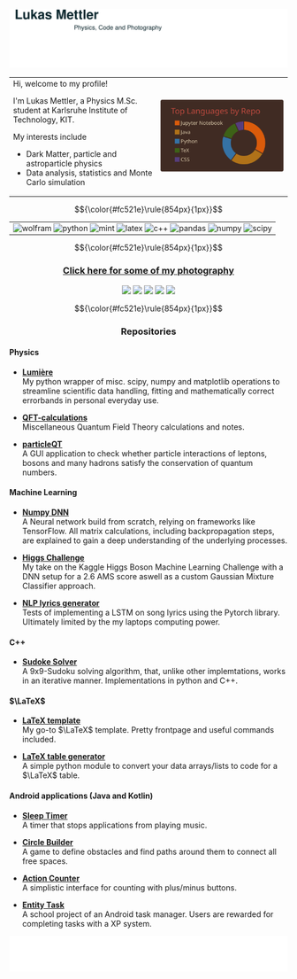 <!--Header by https://capsule-render.vercel.app -->
<div align="center">
    <img src="./src/header.svg" alt="header">
</div>


<table border="0">
 <tr>
     <td>
Hi, welcome to my profile!
<br>
      
I'm Lukas Mettler, a Physics M.Sc. student at Karlsruhe Institute of Technology, KIT.
<br>

My interests include
- Dark Matter, particle and astroparticle physics
- Data analysis, statistics and Monte Carlo simulation
    </td>
    <td>
        <img src="./src/language_stats.svg" alt="language-stats">
    </td>
 </tr>
</table>



<!-- horizonal line -->
$${\color{#fc521e}\rule{854px}{1px}}$$	


<!-- badges -->
<table border="0" align="center">
 <tr>
     <td>
<img src="https://img.shields.io/badge/Wolfram-DD1100?&style=for-the-badge&logo=Wolfram&logoColor=white" alt="wolfram">
<img src="https://img.shields.io/badge/Python-FFD43B?style=for-the-badge&logo=python&logoColor=blue" alt="python">
<img src="https://img.shields.io/badge/Linux_Mint-87CF3E?style=for-the-badge&logo=linux-mint&logoColor=white" alt="mint">
<img src="https://img.shields.io/badge/LaTeX-47A141?style=for-the-badge&logo=LaTeX&logoColor=white" alt="latex">
<img src="https://img.shields.io/badge/C%2B%2B-00599C?style=for-the-badge&logo=c%2B%2B&logoColor=white" alt="c++">
<img src="https://img.shields.io/badge/Pandas-2C2D72?style=for-the-badge&logo=pandas&logoColor=white" alt="pandas">
<img src="https://img.shields.io/badge/Numpy-777BB4?style=for-the-badge&logo=numpy&logoColor=white" alt="numpy">
<img src="https://img.shields.io/badge/SciPy-654FF0?style=for-the-badge&logo=SciPy&logoColor=white" alt="scipy">
    </td>
 </tr>
</table>



<!-- horizonal line -->
$${\color{#fc521e}\rule{854px}{1px}}$$	

<div align="center">

### [Click here for some of my photography](https://github.com/LEMettler/photography-portfolio)

</div>

<!-- images with relative width -->
<p align="center">
 <img src="https://github.com/LEMettler/photography-portfolio/blob/main/src/redsblues/_MG_6410.jpg" width="18%"/>
 <img src="https://github.com/LEMettler/photography-portfolio/blob/main/src/misc/_MG_6057.jpg" width="18%"/>
 <img src="https://github.com/LEMettler/photography-portfolio/blob/main/src/redsblues/_MG_6620.jpg" width="16%"/>
 <img src="https://github.com/LEMettler/photography-portfolio/blob/main/src/redsblues/_MG_5621.jpg" width="16%"/>
 <img src="https://github.com/LEMettler/photography-portfolio/blob/main/src/redsblues/_MG_6322.jpg" width="16%"/>
</p>


<!-- horizonal line -->
$${\color{#fc521e}\rule{854px}{1px}}$$	

<!-- repositories -->

<div align="center">

### Repositories

</div>



#### Physics

- [**Lumière**](https://github.com/LEMettler/lumiere)<br>
My python wrapper of misc. scipy, numpy and matplotlib operations to streamline scientific data handling, fitting and  mathematically correct errorbands in personal everyday use.

- [**QFT-calculations**](https://github.com/LEMettler/QFT-calculations)<br>
Miscellaneous Quantum Field Theory calculations and notes.

- [**particleQT**](https://github.com/LEMettler/particleQT)<br>
A GUI application to check whether particle interactions of leptons, bosons and many hadrons satisfy the conservation of quantum numbers. 




#### Machine Learning 
- [**Numpy DNN**](https://github.com/LEMettler/MNIST_in_numpy)<br>
A Neural network build from scratch, relying on frameworks like TensorFlow. All matrix calculations, including backpropagation steps, are explained to  gain a deep understanding of the underlying processes.

- [**Higgs Challenge**](https://github.com/LEMettler/higgs-challenge)<br>
My take on the Kaggle Higgs Boson Machine Learning Challenge with a DNN setup for a 2.6 AMS score aswell as a custom Gaussian Mixture Classifier approach.

- [**NLP lyrics generator**](https://github.com/LEMettler/NLP_lyrics_generator/blob/main/eurobeatNLP.ipynb)<br>
Tests of implementing a LSTM on song lyrics using the Pytorch library. Ultimately limited by the my laptops computing power.


#### C++

- [**Sudoke Solver**](https://github.com/LEMettler/sudoku_solver)<br>
A 9x9-Sudoku solving algorithm, that, unlike other implemtations, works in an  iterative manner.
Implementations in python and C++.



#### $\LaTeX$

- [**LaTeX template**](https://github.com/LEMettler/latex-template)<br>
My go-to $\LaTeX$ template. Pretty frontpage and useful commands included.

- [**LaTeX table generator**](https://github.com/LEMettler/latex_table_generation)<br>
A simple python module to convert your data arrays/lists to code for a $\LaTeX$ table.



#### Android applications (Java and Kotlin)

- [**Sleep Timer**](https://github.com/LEMettler/SleepTimer)<br>
A timer that stops applications from playing music.

- [**Circle Builder**](https://github.com/LEMettler/CircleBuilder)<br>
A game to define obstacles and find paths around them to connect all free spaces.

- [**Action Counter**](https://github.com/LEMettler/ActionCounter)<br>
A simplistic interface for counting with plus/minus buttons.

- [**Entity Task**](https://github.com/LEMettler/EntityTask)<br>
A school project of an Android task manager. Users are rewarded for completing tasks with a XP system. 



<!--Footer by https://capsule-render.vercel.app -->
<div align="center">
    <img src="./src/footer.svg" alt="footer">
</div>

